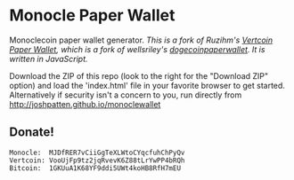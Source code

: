 Monocle Paper Wallet
====================

Monoclecoin paper wallet generator. *This is a fork of Ruzihm's [Vertcoin Paper Wallet](https://github.com/Ruzihm/vertcoinpaperwallet), which is a fork of wellsriley's [dogecoinpaperwallet](https://github.com/wellsriley/dogecoinpaperwallet). It is written in JavaScript.*

Download the ZIP of this repo (look to the right for the "Download ZIP" option) and load the 'index.html' file in your favorite browser to get started. Alternatively if security isn't a concern to you, run directly from http://joshpatten.github.io/monoclewallet

Donate!
-------

    Monocle:  MJDfRER7vCiiGgTeXLWtoCYqcfuhChPyQv
    Vertcoin: VooUjFp9tz2jqRvevK6Z88tLrYwPP4bRQh
    Bitcoin:  1GKUuA1K68YF9ddi5UWt4koHB8RfH7mEU


